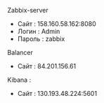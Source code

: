 Zabbix-server 
 * Сайт   : 158.160.58.162:8080
 * Логин  : Admin
 * Пароль : zabbix

Balancer
 * Сайт   : 84.201.156.61

Kibana :
 * Сайт   : 130.193.48.224:5601

